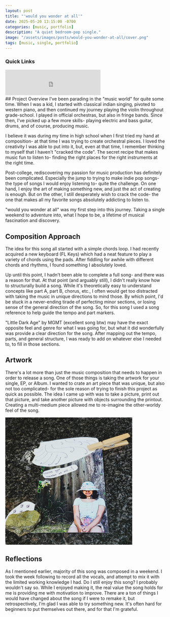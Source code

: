 ```yaml
---
layout: post
title: "'would you wonder at all'"
date: 2025-05-20 13:15:00 -0700
categories: [music, portfolio]
description: "A quiet bedroom-pop single."
image: "/assets/images/posts/would-you-wonder-at-all/cover.png"
tags: [music, single, portfolio]
---
```


### Quick Links
<iframe src="https://open.spotify.com/embed/track/7fZtiVHFsGr4OL15ocguAS" width="300" height="80" frameborder="0" allowtransparency="true" allow="encrypted-media"></iframe>

<br>
## Project Overview
I've been parading in the "music world" for quite some time. When I was a kid, I started with classical indian singing, pivoted to western piano, and then continued my journey playing the violin throughout grade-school. I played in official orchestras, but also in fringe bands. Since then, I've picked up a few more skills- playing electric and bass guitar, drums, and of course, producing music. 

I believe it was during my time in high school when I first tried my hand at composition- at that time I was trying to create orchestral pieces. I loved the creativity I was able to put into it, but, even at that time, I remember thinking to myself that I haven't "cracked the code". The secret recipe that makes music fun to listen to- finding the right places for the right instruments at the right time. 

Post-college, rediscovering my passion for music production has definitely been complicated. Especially the jump to trying to make indie pop songs- the type of songs I would enjoy listening to- quite the challenge. On one hand, I enjoy the art of making something new, and just the act of creating is enough. But on the other, I still desperately wish to crack the code- the one that makes all my favorite songs absolutely addicting to listen to. 

"would you wonder at all" was my first step into this journey. Taking a single weekend to adventure into, what I hope to be, a lifetime of musical fascination and discovery. 

## Composition Approach
The idea for this song all started with a simple chords loop. I had recently acquired a new keyboard (FL Keys) which had a neat feature to play a variety of chords using the pads. After fiddling for awhile with different chords and rhythms, I found something I absolutely loved. 

Up until this point, I hadn't been able to complete a full song- and there was a reason for that. At that point (and arguably still), I didn't really know how to structurally build a song. While it's theoretically easy to understand concepts like part A, part B, chorus, etc., I often would get too distracted with taking the music in unique directions to mind those. By which point, I'd be stuck in a never-ending tirade of perfecting minor sections, or losing sense of the general direction of the song. So, for this song I used a song reference to help guide the tempo and part markers.

"Little Dark Age" by MGMT (excellent song btw) may have the exact opposite feel and genre for what I was going for, but what it did wonderfully was provide a clear direction for the song. After mapping out the tempo, parts, and general structure, I was ready to add on whatever else I needed to, to fill in those sections.

## Artwork
There's a lot more than just the music composition that needs to happen in order to release a song. One of those things is taking the artwork for your single, EP, or Album. I wanted to crate an art piece that was unique, but also not too complicated- for the sole reason of trying to finish this project as quick as possible. The idea I came up with was to take a picture, print out that picture, and take another picture with objects surrounding the printout. Creating a multi-medium piece allowed me to re-imagine the other-worldy feel of the song.

<img src="/assets/images/posts/would-you-wonder-at-all/cover.png" alt="Would You Wonder At All - Cover Art" width="400">

## Reflections
As I mentioned earlier, majority of this song was composed in a weekend. I took the week following to record all the vocals, and attempt to mix it with the limited working knowledge I had. Do I still enjoy this song? I probably wouldn't say so. While I enjoyed making it, the real value the song holds for me is providing me with motivation to improve. There are a ton of things I would have changed about the song if I were to remake it, but retrospectively, I'm glad I was able to try something new. It's often hard for beginners to put themselves out there, and for that I'm grateful. 

